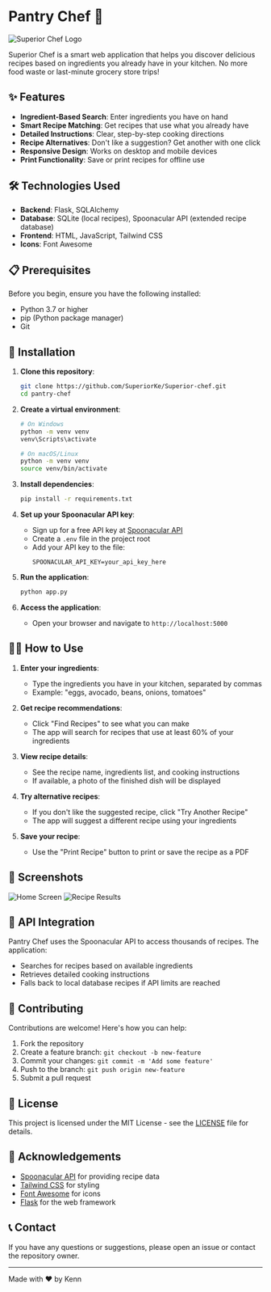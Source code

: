 # Pantry Chef 🍳

![Superior Chef Logo](https://via.placeholder.com/800x200?text=Pantry+Chef)

Superior Chef is a smart web application that helps you discover delicious recipes based on ingredients you already have in your kitchen. No more food waste or last-minute grocery store trips!

## ✨ Features

- **Ingredient-Based Search**: Enter ingredients you have on hand
- **Smart Recipe Matching**: Get recipes that use what you already have
- **Detailed Instructions**: Clear, step-by-step cooking directions
- **Recipe Alternatives**: Don't like a suggestion? Get another with one click
- **Responsive Design**: Works on desktop and mobile devices
- **Print Functionality**: Save or print recipes for offline use

## 🛠️ Technologies Used

- **Backend**: Flask, SQLAlchemy
- **Database**: SQLite (local recipes), Spoonacular API (extended recipe database)
- **Frontend**: HTML, JavaScript, Tailwind CSS
- **Icons**: Font Awesome

## 📋 Prerequisites

Before you begin, ensure you have the following installed:
- Python 3.7 or higher
- pip (Python package manager)
- Git

## 🚀 Installation

1. **Clone this repository**:
   ```bash
   git clone https://github.com/SuperiorKe/Superior-chef.git
   cd pantry-chef
   ```

2. **Create a virtual environment**:
   ```bash
   # On Windows
   python -m venv venv
   venv\Scripts\activate

   # On macOS/Linux
   python -m venv venv
   source venv/bin/activate
   ```

3. **Install dependencies**:
   ```bash
   pip install -r requirements.txt
   ```

4. **Set up your Spoonacular API key**:
   - Sign up for a free API key at [Spoonacular API](https://spoonacular.com/food-api)
   - Create a `.env` file in the project root
   - Add your API key to the file:
     ```
     SPOONACULAR_API_KEY=your_api_key_here
     ```

5. **Run the application**:
   ```bash
   python app.py
   ```

6. **Access the application**:
   - Open your browser and navigate to `http://localhost:5000`

## 🧑‍🍳 How to Use

1. **Enter your ingredients**:
   - Type the ingredients you have in your kitchen, separated by commas
   - Example: "eggs, avocado, beans, onions, tomatoes"

2. **Get recipe recommendations**:
   - Click "Find Recipes" to see what you can make
   - The app will search for recipes that use at least 60% of your ingredients

3. **View recipe details**:
   - See the recipe name, ingredients list, and cooking instructions
   - If available, a photo of the finished dish will be displayed

4. **Try alternative recipes**:
   - If you don't like the suggested recipe, click "Try Another Recipe"
   - The app will suggest a different recipe using your ingredients

5. **Save your recipe**:
   - Use the "Print Recipe" button to print or save the recipe as a PDF

## 📱 Screenshots

![Home Screen](C:\Users\kevma\Desktop\Cursor-Demo\home.png)
![Recipe Results](C:\Users\kevma\Desktop\Cursor-Demo\Recipe.png)

## 🔄 API Integration

Pantry Chef uses the Spoonacular API to access thousands of recipes. The application:
- Searches for recipes based on available ingredients
- Retrieves detailed cooking instructions
- Falls back to local database recipes if API limits are reached

## 🤝 Contributing

Contributions are welcome! Here's how you can help:

1. Fork the repository
2. Create a feature branch: `git checkout -b new-feature`
3. Commit your changes: `git commit -m 'Add some feature'`
4. Push to the branch: `git push origin new-feature`
5. Submit a pull request

## 📝 License

This project is licensed under the MIT License - see the [LICENSE](LICENSE) file for details.

## 🙏 Acknowledgements

- [Spoonacular API](https://spoonacular.com/food-api) for providing recipe data
- [Tailwind CSS](https://tailwindcss.com/) for styling
- [Font Awesome](https://fontawesome.com/) for icons
- [Flask](https://flask.palletsprojects.com/) for the web framework

## 📞 Contact

If you have any questions or suggestions, please open an issue or contact the repository owner.

---

Made with ❤️ by Kenn